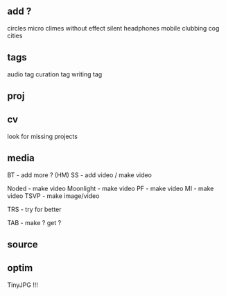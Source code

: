 
## add ?

<!-- decanter -->
circles
micro climes
without effect
silent headphones
mobile clubbing
cog cities

## tags

audio tag
curation tag
writing tag

## proj

<!-- 2Story - add store links -->
<!-- G8 - add store links -->
<!-- bomb - add supporters / res -->

## cv

look for missing projects

## media

BT - add more ? (HM)
SS - add video / make video
<!-- ViewBook - make video -->
Noded - make video
Moonlight - make video
PF - make video
MI - make video
TSVP - make image/video
<!-- gestural - look for images / video -->
<!-- HS - generate images / ask -->
<!-- 21 - try for better -->
TRS - try for better
<!-- ROCK - embed -->
TAB - make ? get ?
<!-- DEC - assemble -->

## source

<!-- add cinecitta -->
<!-- add cocities -->
<!-- add royalty free  -->


## optim

TinyJPG !!!

